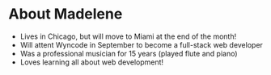 # About Madelene

- Lives in Chicago, but will move to Miami at the end of the month!
- Will attent Wyncode in September to become a full-stack web developer
- Was a professional musician for 15 years (played flute and piano)
- Loves learning all about web development!

